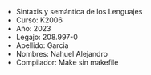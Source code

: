 - Sintaxis y semántica de los Lenguajes
- Curso: K2006
- Año: 2023
- Legajo: 208.997-0
- Apellido: Garcia
- Nombres: Nahuel Alejandro
- Compilador: Make sin makefile
